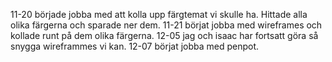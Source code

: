 11-20 började jobba med att kolla upp färgtemat vi skulle ha. Hittade alla olika färgerna och sparade ner dem. 
11-21 börjat jobba med wireframes och kollade runt på dem olika färgerna. 
12-05 jag och isaac har fortsatt göra så snygga wireframmes vi kan. 
12-07 börjat jobba med penpot.
